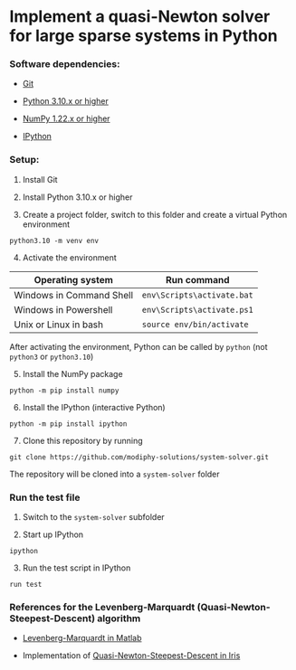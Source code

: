 # Implement a quasi-Newton solver for large sparse systems in Python

### Software dependencies:

* [Git](www.git-scm.com)

* [Python 3.10.x or higher](www.python.org)

* [NumPy 1.22.x or higher](www.numpy.org)

* [IPython](www.ipython.org)


### Setup:

1. Install Git 

2. Install Python 3.10.x or higher

3. Create a project folder, switch to this folder and create a virtual
   Python environment

```
python3.10 -m venv env
```

4. Activate the environment

Operating system | Run command 
---|---
Windows in Command Shell | `env\Scripts\activate.bat`
Windows in Powershell | `env\Scripts\activate.ps1`
Unix or Linux in bash | `source env/bin/activate`

After activating the environment, Python can be called by `python` (not
`python3` or `python3.10`)

5. Install the NumPy package

```
python -m pip install numpy
```

6. Install the IPython (interactive Python)

```
python -m pip install ipython
```


7. Clone this repository by running

```
git clone https://github.com/modiphy-solutions/system-solver.git
```

The repository will be cloned into a `system-solver` folder


### Run the test file

1. Switch to the `system-solver` subfolder

2. Start up IPython

```
ipython
```

3. Run the test script in IPython

```
run test
```


### References for the Levenberg-Marquardt (Quasi-Newton-Steepest-Descent) algorithm

* [Levenberg-Marquardt in Matlab](https://www.mathworks.com/help/optim/ug/equation-solving-algorithms.html?searchHighlight=levenberg&s_tid=srchtitle_levenberg_3)

* Implementation of [Quasi-Newton-Steepest-Descent in Iris](https://github.com/IRIS-Solutions-Team/IRIS-Toolbox/blob/bleeding/%2Bsolver/%2Balgorithm/qnsd.m)


